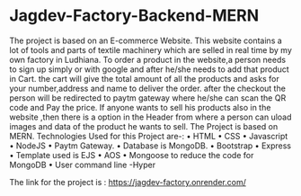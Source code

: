 # Jagdev-Factory-Backend-MERN
The project is based on an E-commerce Website. This website contains a lot of tools and parts of textile machinery which are selled in real time by my own factory in Ludhiana. To order a product in the website,a person needs to sign up simply or with google and after he/she needs to add that product in Cart. the cart will give the total amount of all the products and asks for your number,address and name to deliver the order. after the checkout the person will be redirected to paytm gateway where he/she can scan the QR code and Pay the price.
If anyone wants to sell his products also in the website ,then there is a option in the Header from where a person can uload images and data of the product he wants to sell.
The Project is based on MERN.
Technologies Used for this Project are-:
• HTML
• CSS
• Javascript
• NodeJS
• Paytm Gateway.
• Database is MongoDB.
• Bootstrap
• Express
• Template used is EJS
• AOS
• Mongoose to reduce the code for MongoDB
• User command line -Hyper

The link for the project is : https://jagdev-factory.onrender.com/
